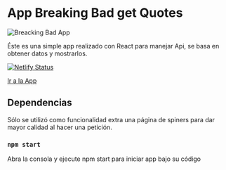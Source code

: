 # App Breaking Bad get Quotes
![Breacking Bad App](https://user-images.githubusercontent.com/78183135/132366039-c3255f87-faa0-49ec-b63e-0170ea8f167f.gif)

Éste es una simple app realizado con React para manejar Api, se basa en obtener datos y mostrarlos. 

[![Netlify Status](https://api.netlify.com/api/v1/badges/3b1e6004-9db9-41ed-99b3-8c76012efbd6/deploy-status)](https://app.netlify.com/sites/braking-bad-quote/deploys)


[Ir a la App](https://braking-bad-quote.netlify.app/)

## Dependencias

Sólo se utilizó como funcionalidad extra una página de spiners para dar mayor calidad al hacer una petición.

### `npm start`

Abra la consola y ejecute npm start para iniciar app bajo su código



